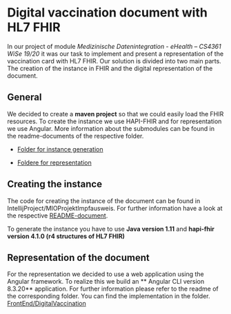 # Digital vaccination document with HL7 FHIR
In our project of module
*Medizinische Datenintegration - eHealth – CS4361 WiSe 19/20*
it was our task to implement and present a representation of the
vaccination card with HL7 FHIR.
Our solution is divided into two main parts.
The creation of the instance in FHIR and the digital representation of
the document.

## General
We decided to create a **maven project** so that we could easily load
the FHIR resources.
To create the instance we use HAPI-FHIR
and for representation we use Angular.
More information about the submodules can be found in the readme-documents
of the respective folder.

* [Folder for instance generation](https://github.com/Bundel48/FHIR/tree/master/IntellijProject/MIOProjektImpfausweis)
 
* [Foldere for representation](https://github.com/Bundel48/FHIR/tree/master/FrontEnd/DigitalVaccination) 

## Creating the instance
The code for creating the instance of the document can be found in
IntellijProject/MIOProjektImpfausweis.
For further information have a look at the respective
[README-document](https://github.com/Bundel48/FHIR/tree/master/IntellijProject/MIOProjektImpfausweis).

To generate the instance you have to use 
**Java version 1.11** and
**hapi-fhir version 4.1.0 (r4 structures of HL7 FHIR)**

## Representation of the document
For the representation we decided to use a web application using
the Angular framework.
To realize this we build an ** Angular CLI version 8.3.20** application.
For further information please refer to the readme of the corresponding
folder. You can find the implementation in the folder.
[FrontEnd/DigitalVaccination](https://github.com/Bundel48/FHIR/tree/master/FrontEnd/DigitalVaccination) 